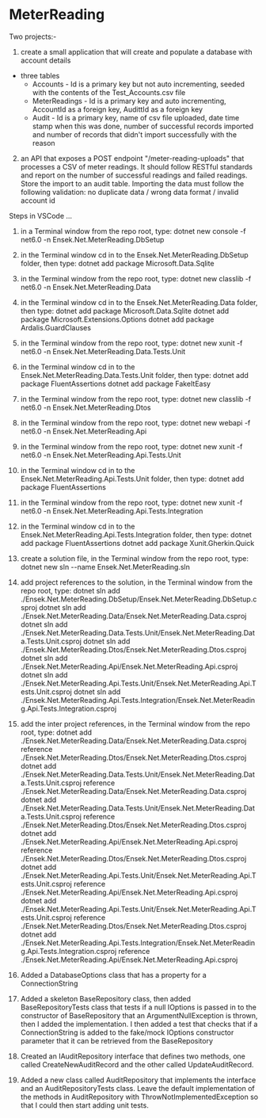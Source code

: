 # MeterReading

Two projects:-

1. create a small application that will create and populate a database with account details
 - three tables
   - Accounts - Id is a primary key but not auto incrementing, seeded with the contents of the Test_Accounts.csv file
   - MeterReadings - Id is a primary key and auto incrementing, AccountId as a foreign key, AudittId as a foreign key
   - Audit - Id is a primary key, name of csv file uploaded, date time stamp when this was done, number of successful records imported and number of records that didn't import successfully with the reason

2. an API that exposes a POST endpoint "/meter-reading-uploads" that processes a CSV of meter readings. It should follow RESTful standards and report on the number of successful readings and failed readings. Store the import to an audit table. Importing the data must follow the following validation: no duplicate data / wrong data format / invalid account id

Steps in VSCode ...
1. in a Terminal window from the repo root, type:
dotnet new console -f net6.0 -n Ensek.Net.MeterReading.DbSetup

2. in the Terminal window cd in to the Ensek.Net.MeterReading.DbSetup folder, then type:
dotnet add package Microsoft.Data.Sqlite

3. in the Terminal window from the repo root, type:
dotnet new classlib -f net6.0 -n Ensek.Net.MeterReading.Data

4. in the Terminal window cd in to the Ensek.Net.MeterReading.Data folder, then type:
dotnet add package Microsoft.Data.Sqlite
dotnet add package Microsoft.Extensions.Options
dotnet add package Ardalis.GuardClauses

5. in the Terminal window from the repo root, type:
dotnet new xunit -f net6.0 -n Ensek.Net.MeterReading.Data.Tests.Unit

6. in the Terminal window cd in to the Ensek.Net.MeterReading.Data.Tests.Unit folder, then type:
dotnet add package FluentAssertions
dotnet add package FakeItEasy

7. in the Terminal window from the repo root, type:
dotnet new classlib -f net6.0 -n Ensek.Net.MeterReading.Dtos

8. in the Terminal window from the repo root, type:
dotnet new webapi -f net6.0 -n Ensek.Net.MeterReading.Api

9. in the Terminal window from the repo root, type:
dotnet new xunit -f net6.0 -n Ensek.Net.MeterReading.Api.Tests.Unit

10. in the Terminal window cd in to the Ensek.Net.MeterReading.Api.Tests.Unit folder, then type:
dotnet add package FluentAssertions

11. in the Terminal window from the repo root, type:
dotnet new xunit -f net6.0 -n Ensek.Net.MeterReading.Api.Tests.Integration

12. in the Terminal window cd in to the Ensek.Net.MeterReading.Api.Tests.Integration folder, then type:
dotnet add package FluentAssertions
dotnet add package Xunit.Gherkin.Quick

13. create a solution file, in the Terminal window from the repo root, type:
dotnet new sln --name Ensek.Net.MeterReading.sln

14. add project references to the solution, in the Terminal window from the repo root, type:
dotnet sln add ./Ensek.Net.MeterReading.DbSetup/Ensek.Net.MeterReading.DbSetup.csproj
dotnet sln add ./Ensek.Net.MeterReading.Data/Ensek.Net.MeterReading.Data.csproj
dotnet sln add ./Ensek.Net.MeterReading.Data.Tests.Unit/Ensek.Net.MeterReading.Data.Tests.Unit.csproj
dotnet sln add ./Ensek.Net.MeterReading.Dtos/Ensek.Net.MeterReading.Dtos.csproj
dotnet sln add ./Ensek.Net.MeterReading.Api/Ensek.Net.MeterReading.Api.csproj
dotnet sln add ./Ensek.Net.MeterReading.Api.Tests.Unit/Ensek.Net.MeterReading.Api.Tests.Unit.csproj
dotnet sln add ./Ensek.Net.MeterReading.Api.Tests.Integration/Ensek.Net.MeterReading.Api.Tests.Integration.csproj

15. add the inter project references, in the Terminal window from the repo root, type:
dotnet add ./Ensek.Net.MeterReading.Data/Ensek.Net.MeterReading.Data.csproj reference ./Ensek.Net.MeterReading.Dtos/Ensek.Net.MeterReading.Dtos.csproj
dotnet add ./Ensek.Net.MeterReading.Data.Tests.Unit/Ensek.Net.MeterReading.Data.Tests.Unit.csproj reference ./Ensek.Net.MeterReading.Data/Ensek.Net.MeterReading.Data.csproj
dotnet add ./Ensek.Net.MeterReading.Data.Tests.Unit/Ensek.Net.MeterReading.Data.Tests.Unit.csproj reference ./Ensek.Net.MeterReading.Dtos/Ensek.Net.MeterReading.Dtos.csproj
dotnet add ./Ensek.Net.MeterReading.Api/Ensek.Net.MeterReading.Api.csproj reference ./Ensek.Net.MeterReading.Dtos/Ensek.Net.MeterReading.Dtos.csproj
dotnet add ./Ensek.Net.MeterReading.Api.Tests.Unit/Ensek.Net.MeterReading.Api.Tests.Unit.csproj reference ./Ensek.Net.MeterReading.Api/Ensek.Net.MeterReading.Api.csproj
dotnet add ./Ensek.Net.MeterReading.Api.Tests.Unit/Ensek.Net.MeterReading.Api.Tests.Unit.csproj reference ./Ensek.Net.MeterReading.Dtos/Ensek.Net.MeterReading.Dtos.csproj
dotnet add ./Ensek.Net.MeterReading.Api.Tests.Integration/Ensek.Net.MeterReading.Api.Tests.Integration.csproj reference ./Ensek.Net.MeterReading.Api/Ensek.Net.MeterReading.Api.csproj


16. Added a DatabaseOptions class that has a property for a ConnectionString

17. Added a skeleton BaseRepository class, then added BaseRepositoryTests class that tests if a null IOptions is passed in to the constructor of BaseRepository that an ArgumentNullException is thrown, then I added the implementation. I then added a test that checks that if a ConnectionString is added to the fake/mock IOptions constructor parameter that it can be retrieved from the BaseRepository

18. Created an IAuditRepository interface that defines two methods, one called CreateNewAuditRecord and the other called UpdateAuditRecord.

19. Added a new class called AuditRepository that implements the interface and an AuditRepositoryTests class. Leave the default implementation of the methods in AuditRepository with ThrowNotImplementedException so that I could then start adding unit tests.